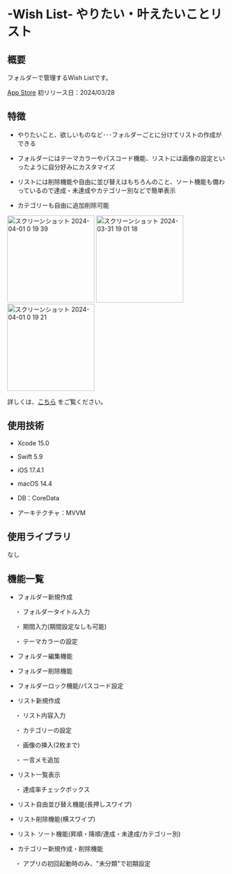 # -Wish List- やりたい・叶えたいことリスト

## 概要
フォルダーで管理するWish Listです。

[App Store](https://apps.apple.com/jp/app/wish-list-%E3%82%84%E3%82%8A%E3%81%9F%E3%81%84-%E5%8F%B6%E3%81%88%E3%81%9F%E3%81%84%E3%81%93%E3%81%A8%E3%83%AA%E3%82%B9%E3%83%88/id6479408715?itsct=apps_box_link&itscg=30200)
初リリース日：2024/03/28

## 特徴
- やりたいこと、欲しいものなど･･･フォルダーごとに分けてリストの作成ができる
  
- フォルダーにはテーマカラーやパスコード機能、リストには画像の設定といったように自分好みにカスタマイズ

- リストには削除機能や自由に並び替えはもちろんのこと、ソート機能も備わっているので達成・未達成やカテゴリー別などで簡単表示

- カテゴリーも自由に追加削除可能

<img width="200" alt="スクリーンショット 2024-04-01 0 19 39" src="https://github.com/PochiApp/WishList/assets/149248514/529e9ba4-0c3d-47ee-b2ec-b351dad18469">
<img width="200" alt="スクリーンショット 2024-03-31 19 01 18" src="https://github.com/PochiApp/WishList/assets/149248514/f349751d-076c-42fd-b08d-08b07dca18a1">
<img width="200" alt="スクリーンショット 2024-04-01 0 19 21" src="https://github.com/PochiApp/WishList/assets/149248514/6859e7aa-9b31-4ad3-9afc-9a1afe165299">

詳しくは、[こちら](https://summer-argon-e25.notion.site/Wish-List-e4ccf52b29bd4a279cb219c065fded70?pvs=4) をご覧ください。

## 使用技術
- Xcode 15.0

- Swift 5.9

- iOS 17.4.1

- macOS 14.4

- DB：CoreData

- アーキテクチャ：MVVM

## 使用ライブラリ
なし

## 機能一覧
- フォルダー新規作成

　  ・ フォルダータイトル入力

　  ・ 期間入力(期間設定なしも可能)

　  ・ テーマカラーの設定

- フォルダー編集機能

- フォルダー削除機能

- フォルダーロック機能/パスコード設定

- リスト新規作成

　  ・ リスト内容入力

　  ・ カテゴリーの設定

　  ・ 画像の挿入(2枚まで)

　  ・ 一言メモ追加

- リスト一覧表示

　  ・ 達成率チェックボックス

- リスト自由並び替え機能(長押しスワイプ)
  
- リスト削除機能(横スワイプ)
  
- リスト ソート機能(昇順・降順/達成・未達成/カテゴリー別)

- カテゴリー新規作成・削除機能

　  ・ アプリの初回起動時のみ、"未分類"で初期設定
